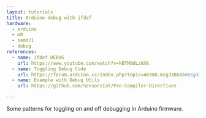 ```yaml
---
layout: tutorials
title: Arduino debug with ifdef
hardware:
  - arduino
  - m0
  - samd21
  - debug
references:
  - name: ifdef DEBUG
    url: https://www.youtube.com/watch?v=kBTM0dLzNXk
  - name: Toggling Debug Code
    url: https://forum.arduino.cc/index.php?topic=46900.msg338645#msg338645
  - name: Example with Debug Utils
    url: https://github.com/SensorsIot/Pre-Compiler-Directives

---
```


Some patterns for toggling on and off debugging in Arduino firmware.
